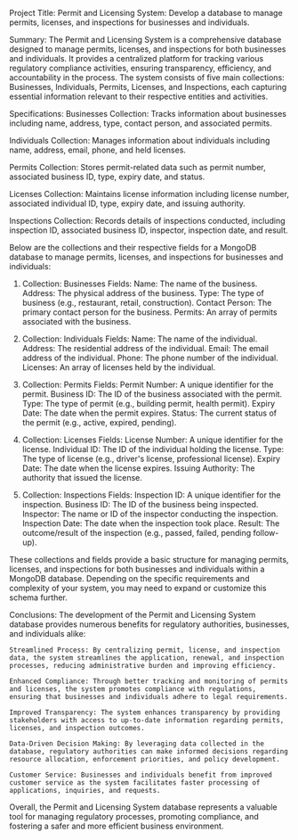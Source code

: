 Project Title:
Permit and Licensing System: Develop a database to manage permits, licenses, and inspections for businesses and individuals.

Summary:
The Permit and Licensing System is a comprehensive database designed to manage permits, licenses, and inspections for both businesses and individuals. It provides a centralized platform for tracking various regulatory compliance activities, ensuring transparency, efficiency, and accountability in the process. The system consists of five main collections: Businesses, Individuals, Permits, Licenses, and Inspections, each capturing essential information relevant to their respective entities and activities.

Specifications:
Businesses Collection: Tracks information about businesses including name, address, type, contact person, and associated permits.

Individuals Collection: Manages information about individuals including name, address, email, phone, and held licenses.

Permits Collection: Stores permit-related data such as permit number, associated business ID, type, expiry date, and status.

Licenses Collection: Maintains license information including license number, associated individual ID, type, expiry date, and issuing authority.

Inspections Collection: Records details of inspections conducted, including inspection ID, associated business ID, inspector, inspection date, and result.

Below are the collections and their respective fields for a MongoDB database to manage permits, licenses, and inspections for businesses and individuals:

1. Collection: Businesses
    Fields:
      Name: The name of the business.
      Address: The physical address of the business.
      Type: The type of business (e.g., restaurant, retail, construction).
      Contact Person: The primary contact person for the business.
      Permits: An array of permits associated with the business.

2. Collection: Individuals
    Fields:
      Name: The name of the individual.
      Address: The residential address of the individual.
      Email: The email address of the individual.
      Phone: The phone number of the individual.
      Licenses: An array of licenses held by the individual.

3. Collection: Permits
    Fields:
      Permit Number: A unique identifier for the permit.
      Business ID: The ID of the business associated with the permit.
      Type: The type of permit (e.g., building permit, health permit).
      Expiry Date: The date when the permit expires.
      Status: The current status of the permit (e.g., active, expired, pending).

4. Collection: Licenses
    Fields:
      License Number: A unique identifier for the license.
      Individual ID: The ID of the individual holding the license.
      Type: The type of license (e.g., driver's license, professional license).
      Expiry Date: The date when the license expires.
      Issuing Authority: The authority that issued the license.

5. Collection: Inspections
    Fields:
      Inspection ID: A unique identifier for the inspection.
      Business ID: The ID of the business being inspected.
      Inspector: The name or ID of the inspector conducting the inspection.
      Inspection Date: The date when the inspection took place.
      Result: The outcome/result of the inspection (e.g., passed, failed, pending follow-up).

These collections and fields provide a basic structure for managing permits, licenses, and inspections for both businesses and individuals within a MongoDB database. Depending on the specific requirements and complexity of your system, you may need to expand or customize this schema further.

Conclusions:
The development of the Permit and Licensing System database provides numerous benefits for regulatory authorities, businesses, and individuals alike:

    Streamlined Process: By centralizing permit, license, and inspection data, the system streamlines the application, renewal, and inspection processes, reducing administrative burden and improving efficiency.

    Enhanced Compliance: Through better tracking and monitoring of permits and licenses, the system promotes compliance with regulations, ensuring that businesses and individuals adhere to legal requirements.

    Improved Transparency: The system enhances transparency by providing stakeholders with access to up-to-date information regarding permits, licenses, and inspection outcomes.

    Data-Driven Decision Making: By leveraging data collected in the database, regulatory authorities can make informed decisions regarding resource allocation, enforcement priorities, and policy development.

    Customer Service: Businesses and individuals benefit from improved customer service as the system facilitates faster processing of applications, inquiries, and requests.

Overall, the Permit and Licensing System database represents a valuable tool for managing regulatory processes, promoting compliance, and fostering a safer and more efficient business environment.





